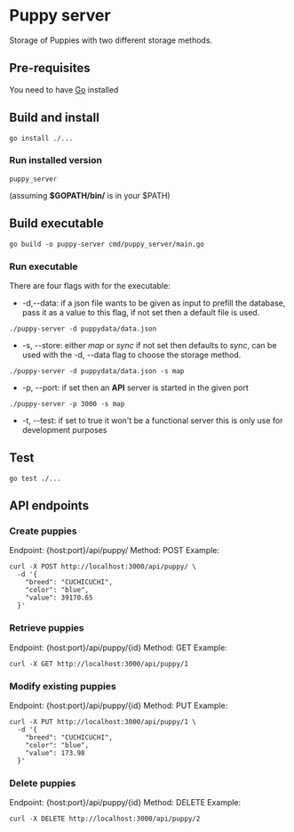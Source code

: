 # Puppy server

Storage of Puppies with two different storage methods.

## Pre-requisites

You need to have [Go](https://golang.org/doc/install) installed

## Build and install

```
go install ./...
```

### Run installed version

```
puppy_server
```
(assuming __$GOPATH/bin/__ is in your $PATH)

## Build executable

```
go build -o puppy-server cmd/puppy_server/main.go
```

### Run executable

There are four flags with for the executable:
- -d,--data: if a json file wants to be given as input to prefill the database, pass it as a value to this flag, if not set then a default file is used.
```
./puppy-server -d puppydata/data.json
```
- -s, --store: either _map_ or _sync_ if not set then defaults to _sync_, can be used with the -d, --data flag to choose the storage method.
```
./puppy-server -d puppydata/data.json -s map
```
- -p, --port: if set then an **API** server is started in the given port
```
./puppy-server -p 3000 -s map
```
- -t, --test: if set to true it won't be a functional server this is only use for development purposes

## Test

```
go test ./...
```

## API endpoints

### Create puppies
 Endpoint: {host:port}/api/puppy/
 Method: POST
 Example:
```
curl -X POST http://localhost:3000/api/puppy/ \
  -d '{
    "breed": "CUCHICUCHI",
    "color": "blue",
    "value": 39170.65
  }'
```

### Retrieve puppies
 Endpoint: {host:port}/api/puppy/{id}
 Method: GET
 Example:

```
curl -X GET http://localhost:3000/api/puppy/1
```

### Modify existing puppies
 Endpoint: {host:port}/api/puppy/{id}
 Method: PUT
 Example:
```
curl -X PUT http://localhost:3000/api/puppy/1 \
  -d '{
    "breed": "CUCHICUCHI",
    "color": "blue",
    "value": 173.98
  }'
```
### Delete puppies
 Endpoint: {host:port}/api/puppy/{id}
 Method: DELETE
 Example:
```
curl -X DELETE http://localhost:3000/api/puppy/2
```
